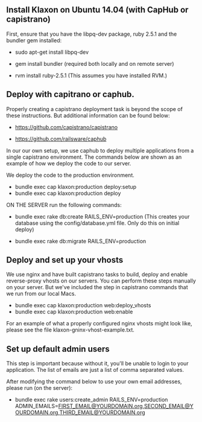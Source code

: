## Install Klaxon on Ubuntu 14.04 (with CapHub or capistrano)

First, ensure that you have the libpq-dev package, ruby 2.5.1 and the bundler gem installed:

 * sudo apt-get install libpq-dev

 * gem install bundler (required both locally and on remote server)

 * rvm install ruby-2.5.1 (This assumes you have installed RVM.)

## Deploy with capitrano or caphub.

Properly creating a capistrano deployment task is beyond the scope of these instructions. But additional information can be found below:

* https://github.com/capistrano/capistrano

* https://github.com/railsware/caphub

In our our own setup, we use caphub to deploy multiple applications from a single capistrano environment. The commands below are shown as an example of how we deploy the code to our server.

We deploy the code to the production environment.

* bundle exec cap klaxon:production deploy:setup
* bundle exec cap klaxon:production deploy

ON THE SERVER run the following commands:

* bundle exec rake db:create RAILS_ENV=production (This creates your database using the config/database.yml file. Only do this on initial deploy)

* bundle exec rake db:migrate RAILS_ENV=production

## Deploy and set up your vhosts
We use nginx and have built capistrano tasks to build, deploy and enable reverse-proxy vhosts on our servers. You can perform these steps manually on your server. But we've included the step in capistrano commands that we run from our local Macs.

* bundle exec cap klaxon:production web:deploy_vhosts
* bundle exec cap klaxon:production web:enable

For an example of what a properly configured nginx vhosts might look like, please see the file klaxon-gninx-vhost-example.txt.

## Set up default admin users

This step is important because without it, you'll be unable to login to your application. The list of emails are just a list of comma separated values.

After modifying the command below to use your own email addresses, please run (on the server):

* bundle exec rake users:create_admin RAILS_ENV=production ADMIN_EMAILS=FIRST_EMAIL@YOURDOMAIN.org,SECOND_EMAIL@YOURDOMAIN.org,THIRD_EMAIL@YOURDOMAIN.org
